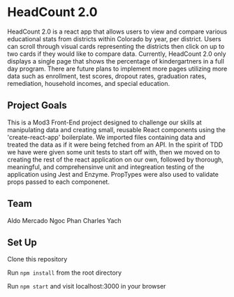 # HeadCount 2.0

HeadCount 2.0 is a react app that allows users to view and compare various educational stats from districts within Colorado by year, per district. Users can scroll through visual cards representing the districts then click on up to two cards if they would like to compare data. Currently, HeadCount 2.0 only displays a single page that shows the percentage of kindergartners in a full day program. There are future plans to implement more pages utilizing more data such as enrollment, test scores, dropout rates, graduation rates, remediation, household incomes, and special education. 

## Project Goals

This is a Mod3 Front-End project designed to challenge our skills at manipulating data and creating small, reusable React components using the 'create-react-app' boilerplate. We imported files containing data and treated the data as if it were being fetched from an API. In the spirit of TDD we have were given some unit tests to start off with, then we moved on to creating the rest of the react application on our own, followed by thorough, meaningful, and comprehensinve unit and integreation testing of the application using Jest and Enzyme. PropTypes were also used to validate props passed to each componenet.

## Team

Aldo Mercado
Ngoc Phan
Charles Yach

## Set Up

Clone this repository

Run `npm install` from the root directory

Run `npm start` and visit localhost:3000 in your browser